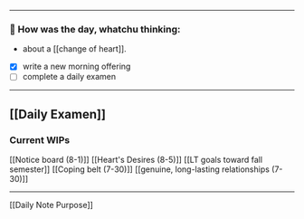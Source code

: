 
---
### 📝 How was the day, whatchu thinking:
- about a [[change of heart]]. 
- [x] write a new morning offering
- [ ] complete a daily examen

---
## [[Daily Examen]]
### Current WIPs
[[Notice board (8-1)]]
[[Heart's Desires (8-5)]]
[[LT goals toward fall semester]]
[[Coping belt (7-30)]]
[[genuine, long-lasting relationships (7-30)]]

---

[[Daily Note Purpose]]